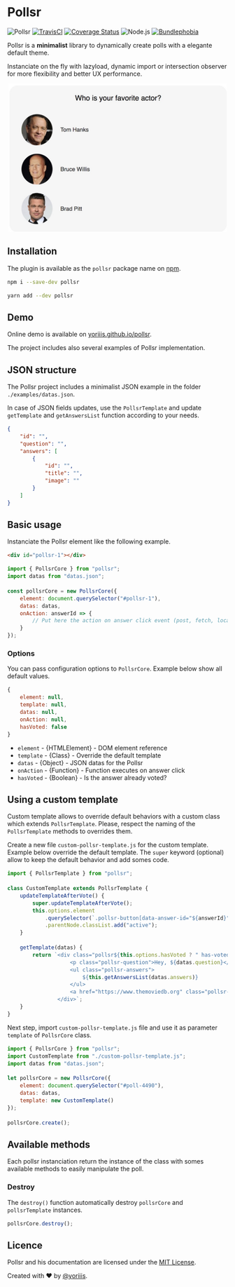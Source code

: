 # Pollsr

![Pollsr](https://img.shields.io/badge/pollsr-v1.0.0-546e7a.svg?style=for-the-badge) [![TravisCI](https://img.shields.io/travis/com/yoriiis/chunks-webpack-plugin/master?style=for-the-badge)](https://travis-ci.com/yoriiis/chunks-webpack-plugin) [![Coverage Status](https://img.shields.io/coveralls/github/yoriiis/chunks-webpack-plugin?style=for-the-badge)](https://coveralls.io/github/yoriiis/chunks-webpack-plugin?branch=master) ![Node.js](https://img.shields.io/node/v/chunks-webpack-plugin?style=for-the-badge) [![Bundlephobia](https://img.shields.io/bundlephobia/minzip/chunks-webpack-plugin?style=for-the-badge)](https://bundlephobia.com/result?p=fela@latest)

Pollsr is a **minimalist** library to dynamically create polls with a elegante default theme.

Instanciate on the fly with lazyload, dynamic import or intersection observer for more flexibility and better UX performance.

<p align="center">
    <a href="https://yoriiis.github.io/pollsr" title="Pollsr demo">
        <img src="examples/assets/screenshot.jpg" alt="Pollsr example" width="500px" />
    </a>
</p>

## Installation

The plugin is available as the `pollsr` package name on [npm](https://www.npmjs.com/package/pollsr).

```bash
npm i --save-dev pollsr
```

```bash
yarn add --dev pollsr
```

## Demo

Online demo is available on [yoriiis.github.io/pollsr](https://yoriiis.github.io/pollsr).

The project includes also several examples of Pollsr implementation.

## JSON structure

The Pollsr project includes a minimalist JSON example in the folder `./examples/datas.json`.

In case of JSON fields updates, use the `PollsrTemplate` and update `getTemplate` and `getAnswersList` function according to your needs.

```json
{
    "id": "",
    "question": "",
    "answers": [
        {
            "id": "",
            "title": "",
            "image": ""
        }
    ]
}
```

## Basic usage

Instanciate the Pollsr element like the following example.

```html
<div id="pollsr-1"></div>
```

```javascript
import { PollsrCore } from "pollsr";
import datas from "datas.json";

const pollsrCore = new PollsrCore({
    element: document.querySelector("#pollsr-1"),
    datas: datas,
    onAction: answerId => {
        // Put here the action on answer click event (post, fetch, localStorage, etc.)
    }
});
```

### Options

You can pass configuration options to `PollsrCore`. Example below show all default values.

```javascript
{
    element: null,
    template: null,
    datas: null,
    onAction: null,
    hasVoted: false
}
```

* `element` - {HTMLElement} - DOM element reference
* `template` - {Class} - Override the default template
* `datas` - {Object} - JSON datas for the Pollsr
* `onAction` - {Function} - Function executes on answer click
* `hasVoted` - {Boolean} - Is the answer already voted?

## Using a custom template

Custom template allows to override default behaviors with a custom class which extends `PollsrTemplate`. Please, respect the naming of the `PollsrTemplate` methods to overrides them.

Create a new file `custom-pollsr-template.js` for the custom template. Example below override the default template. The `super` keyword (optional) allow to keep the default behavior and add somes code.

```javascript
import { PollsrTemplate } from "pollsr";

class CustomTemplate extends PollsrTemplate {
    updateTemplateAfterVote() {
        super.updateTemplateAfterVote();
        this.options.element
            .querySelector(`.pollsr-button[data-answer-id="${answerId}"]`)
            .parentNode.classList.add("active");
    }

    getTemplate(datas) {
        return `<div class="pollsr${this.options.hasVoted ? " has-voted" : ""}">
                    <p class="pollsr-question">Hey, ${datas.question}</p>
                    <ul class="pollsr-answers">
                        ${this.getAnswersList(datas.answers)}
                    </ul>
                    <a href="https://www.themoviedb.org" class="pollsr-footer">Source: TMDb</a>
                </div>`;
    }
}
```

Next step, import `custom-pollsr-template.js` file and use it as parameter `template` of `PollsrCore` class.

```javascript
import { PollsrCore } from "pollsr";
import CustomTemplate from "./custom-pollsr-template.js";
import datas from "datas.json";

let pollsrCore = new PollsrCore({
    element: document.querySelector("#poll-4490"),
    datas: datas,
    template: new CustomTemplate()
});

pollsrCore.create();
```

## Available methods

Each pollsr instanciation return the instance of the class with somes available methods to easily manipulate the poll.

### Destroy

The `destroy()` function automatically destroy `pollsrCore` and `pollsrTemplate` instances.

```javascript
pollsrCore.destroy();
```

## Licence

Pollsr and his documentation are licensed under the [MIT License](http://opensource.org/licenses/MIT).

Created with ♥ by [@yoriiis](http://github.com/yoriiis).
